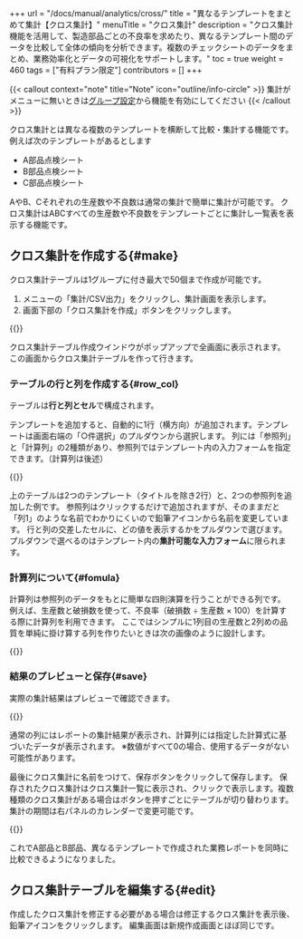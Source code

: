 +++
url = "/docs/manual/analytics/cross/"
title = "異なるテンプレートをまとめて集計【クロス集計】"
menuTitle = "クロス集計"
description = "クロス集計機能を活用して、製造部品ごとの不良率を求めたり、異なるテンプレート間のデータを比較して全体の傾向を分析できます。複数のチェックシートのデータをまとめ、業務効率化とデータの可視化をサポートします。"
toc = true
weight = 460
tags = ["有料プラン限定"]
contributors = []
+++

{{< callout context="note" title="Note" icon="outline/info-circle" >}}
集計がメニューに無いときは[グループ設定](/docs/manual/initial-setting/setting-group/#optionalFunction)から機能を有効にしてください
{{< /callout >}}

クロス集計とは異なる複数のテンプレートを横断して比較・集計する機能です。
例えば次のテンプレートがあるとします

- A部品点検シート
- B部品点検シート
- C部品点検シート

AやB、Cそれぞれの生産数や不良数は通常の集計で簡単に集計が可能です。
クロス集計はABCすべての生産数や不良数をテンプレートごとに集計し一覧表を表示する機能です。

## クロス集計を作成する{#make}

クロス集計テーブルは1グループに付き最大で50個まで作成が可能です。

1. メニューの「集計/CSV出力」をクリックし、集計画面を表示します。
2. 画面下部の「クロス集計を作成」ボタンをクリックします。

{{<icatch filename="img/table-make" msg="異なるテンプレート同士を同時に集計するクロス集計を作成する">}}

クロス集計テーブル作成ウインドウがポップアップで全画面に表示されます。
この画面からクロス集計テーブルを作って行きます。

### テーブルの行と列を作成する{#row_col}

テーブルは**行と列とセル**で構成されます。

テンプレートを追加すると、自動的に1行（横方向）が追加されます。テンプレートは画面右端の「○件選択」のプルダウンから選択します。
列には「参照列」と「計算列」の2種類があり、参照列ではテンプレート内の入力フォームを指定できます。（計算列は後述）

{{<icatch filename="img/table-edit" msg="行と列とセルをそれぞれ設定する">}}

上のテーブルは2つのテンプレート（タイトルを除き2行）と、2つの参照列を追加した例です。
参照列はクリックするだけで追加されますが、そのままだと「列1」のような名前でわかりにくいので鉛筆アイコンから名前を変更しています。
行と列の交差したセルに、どの値を表示するかをプルダウンで選びます。プルダウンで選べるのはテンプレート内の**集計可能な入力フォーム**に限られます。

### 計算列について{#fomula}

計算列は参照列のデータをもとに簡単な四則演算を行うことができる列です。
例えば、生産数と破損数を使って、不良率（破損数 ÷ 生産数 × 100）を計算する際に計算列を利用できます。
ここではシンプルに1列目の生産数と2列めの品質を単純に掛け算する列を作りたいときは次の画像のように設計します。

{{<icatch filename="img/calc-field" msg="クロス集計に計算列を追加">}}

### 結果のプレビューと保存{#save}

実際の集計結果はプレビューで確認できます。

{{<icatch filename="img/previews" msg="クロス集計の結果をプレビューで表示">}}

通常の列にはレポートの集計結果が表示され、計算列には指定した計算式に基づいたデータが表示されます。
※数値がすべて0の場合、使用するデータがない可能性があります。

最後にクロス集計に名前をつけて、保存ボタンをクリックして保存します。
保存されたクロス集計はクロス集計一覧に表示され、クリックで表示します。複数種類のクロス集計がある場合はボタンを押すごとにテーブルが切り替わります。
集計の期間は右パネルのカレンダーで変更可能です。

{{<icatch filename="img/view" msg="作成したクロス集計を表示する">}}

これでA部品とB部品、異なるテンプレートで作成された業務レポートを同時に比較できるようになりました。

## クロス集計テーブルを編集する{#edit}

作成したクロス集計を修正する必要がある場合は修正するクロス集計を表示後、鉛筆アイコンをクリックします。
編集画面は新規作成画面とほぼ同じです。
